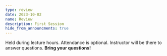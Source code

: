 ```yaml
---
type: review
date: 2023-10-02
name: Review
description: First Session
hide_from_announcments: true
---
```

Held during lecture hours. Attendance is optional. Instructor will be there to answer questions. **Bring your questions!**

